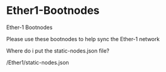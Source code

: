 # Ether1-Bootnodes

Ether-1 Bootnodes

Please use these bootnodes to help sync the Ether-1 network

Where do i put the static-nodes.json file?

/Ether1/static-nodes.json
